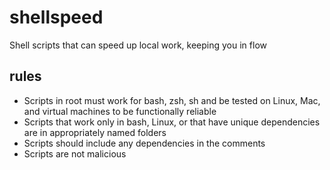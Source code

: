 # shellspeed
Shell scripts that can speed up local work, keeping you in flow

## rules
 - Scripts in root must work for bash, zsh, sh and be tested on Linux, Mac, and virtual machines to be functionally reliable
 - Scripts that work only in bash, Linux, or that have unique dependencies are in appropriately named folders
 - Scripts should include any dependencies in the comments
 - Scripts are not malicious
